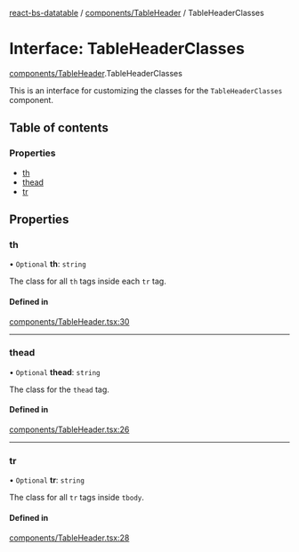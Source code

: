 [react-bs-datatable](../README.md) / [components/TableHeader](../modules/components_TableHeader.md) / TableHeaderClasses

# Interface: TableHeaderClasses

[components/TableHeader](../modules/components_TableHeader.md).TableHeaderClasses

This is an interface for customizing the classes for
the `TableHeaderClasses` component.

## Table of contents

### Properties

- [th](components_TableHeader.TableHeaderClasses.md#th)
- [thead](components_TableHeader.TableHeaderClasses.md#thead)
- [tr](components_TableHeader.TableHeaderClasses.md#tr)

## Properties

### th

• `Optional` **th**: `string`

The class for all `th` tags inside each `tr` tag.

#### Defined in

[components/TableHeader.tsx:30](https://github.com/imballinst/react-bs-datatable/blob/8b90ae8/src/components/TableHeader.tsx#L30)

___

### thead

• `Optional` **thead**: `string`

The class for the `thead` tag.

#### Defined in

[components/TableHeader.tsx:26](https://github.com/imballinst/react-bs-datatable/blob/8b90ae8/src/components/TableHeader.tsx#L26)

___

### tr

• `Optional` **tr**: `string`

The class for all `tr` tags inside `tbody`.

#### Defined in

[components/TableHeader.tsx:28](https://github.com/imballinst/react-bs-datatable/blob/8b90ae8/src/components/TableHeader.tsx#L28)
